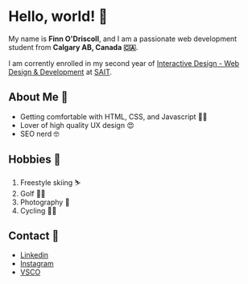 # Hello, world! 👋

My name is **Finn O'Driscoll**, and I am a passionate web development student from **Calgary AB, Canada 🇨🇦**.

I am corrently enrolled in my second year of  [Interactive Design - Web Design & Development](https://www.sait.ca/programs-and-courses/diplomas/interactive-design-web-design-and-development) at [SAIT](https://www.sait.ca/).

## About Me 📖
- Getting comfortable with HTML, CSS, and Javascript 🧑‍💻
- Lover of high quality UX design 😍
- SEO nerd 🤓

## Hobbies 📝
1. Freestyle skiing ⛷️
2. Golf 🏌️‍♂️
3. Photography 📸
4. Cycling 🚴‍♂️

## Contact 📲
- [Linkedin](https://www.linkedin.com/in/finn-o-driscoll-5216402ab/)
- [Instagram](https://www.instagram.com/finndris/)
- [VSCO](https://vsco.co/finnod/gallery)

